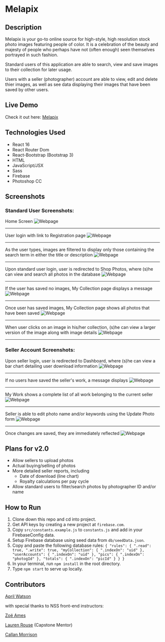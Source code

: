 # Melapix

## Description
Melapix is your go-to online source for high-style, high resolution stock photo images featuring people of color. It is a celebration of the beauty and majesty of people who perhaps have not (often enough) seen themselves portrayed in such fashion.

Standard users of this application are able to search, view and save images to their collection for later usage.

Users with a seller (photographer) account are able to view, edit and delete thier images, as well as see data displaying their images that have been saved by other users.

## Live Demo
Check it out here: [Melapix](https://aw-melapix.firebaseapp.com)

## Technologies Used
- React 16
- React Router Dom
- React-Bootstrap (Bootstrap 3)
- HTML
- JavaScript/JSX
- Sass
- Firebase
- Photoshop CC

## Screenshots

### Standard User Screenshots:
Home Screen
![Webpage](https://raw.githubusercontent.com/aprilrochelle/melapix/master/screens/melapixHome.png)

____

User login with link to Registration page
![Webpage](https://raw.githubusercontent.com/aprilrochelle/melapix/master/screens/melapixLogin.png)

____

As the user types, images are filtered to display only those containing the search term in either the title or description
![Webpage](https://raw.githubusercontent.com/aprilrochelle/melapix/master/screens/melapixSearch.png)

____

Upon standard user login, user is redirected to Shop Photos, where (s)he can view and search all photos in the database
![Webpage](https://raw.githubusercontent.com/aprilrochelle/melapix/master/screens/melapixAllPics.png)

____

If the user has saved no images, My Collection page displays a message
![Webpage](https://raw.githubusercontent.com/aprilrochelle/melapix/master/screens/melapixNoSaved.png)

____

Once user has saved images, My Collection page shows all photos that have been saved
![Webpage](https://raw.githubusercontent.com/aprilrochelle/melapix/master/screens/melapixUserPics.png)

____

When user clicks on an image in his/her collection, (s)he can view a larger version of the image along with image details
![Webpage](https://raw.githubusercontent.com/aprilrochelle/melapix/master/screens/melapixSingleImg.png)

____

### Seller Account Screenshots:
Upon seller login, user is redirected to Dashboard, where (s)he can view a bar chart detailing user download information
![Webpage](https://raw.githubusercontent.com/aprilrochelle/melapix/master/screens/melapixDash.png)

____

If no users have saved the seller's work, a message displays
![Webpage](https://raw.githubusercontent.com/aprilrochelle/melapix/master/screens/melapixNoFav.png)

____

My Work shows a complete list of all work belonging to the current seller
![Webpage](https://raw.githubusercontent.com/aprilrochelle/melapix/master/screens/melapixPhotogWork.png)

____

Seller is able to edit photo name and/or keywords using the Update Photo form
![Webpage](https://raw.githubusercontent.com/aprilrochelle/melapix/master/screens/melapixEditPhoto.png)

____

Once changes are saved, they are immediately reflected
![Webpage](https://raw.githubusercontent.com/aprilrochelle/melapix/master/screens/melapixPicUpdated.png)

## Plans for v2.0
- Allow sellers to upload photos
- Actual buying/selling of photos
- More detailed seller reports, including
  - Date of download (line chart)
  - Royalty calculations per pay cycle
- Allow standard users to filter/search photos by photographer ID and/or name

## How to Run
1. Clone down this repo and cd into project.
2. Get API keys by creating a new project at `firebase.com`.
3. Copy `src/constants.example.js` to `constants.js` and add in your FirebaseConfig data.
4. Setup Firebase database using seed data from `db/seedData.json`.
5.  Copy and paste the following database rules: `{
  "rules": {
    ".read": true,
    ".write": true,
      "myCollection": {
        ".indexOn": "uid"
      },
        "userAccounts": {
        ".indexOn": "uid"
      },
       "pics": {
        ".indexOn": "photogId"
      },
        "totals": {
        ".indexOn": "picId"
      }
  }
}`
4. In your terminal, run `npm install` in the root directory.
5. Type `npm start` to serve up locally.

## Contributors
[April Watson](https://github.com/aprilrochelle)

with special thanks to NSS front-end instructors:

[Zoë Ames](https://github.com/zoeames)

[Lauren Rouse](https://github.com/rousell) (Capstone Mentor)

[Callan Morrison](https://github.com/morecallan)
